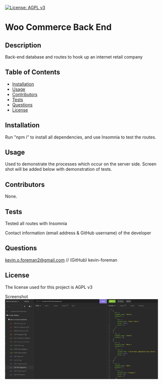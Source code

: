 

[![License: AGPL v3](https://img.shields.io/badge/License-AGPL_v3-blue.svg)](https://www.gnu.org/licenses/agpl-3.0)


# Woo Commerce Back End

## Description
Back-end database and routes to hook up an internet retail company

## Table of Contents
* [Installation](#installation)
* [Usage](#usage)
* [Contributors](#contributors)
* [Tests](#tests)
* [Questions](#questions)
* [License](#license) 

## Installation
Run "npm i" to install all dependencies, and use Insomnia to test the routes.

## Usage
Used to demonstrate the processes which occur on the server side. Screen shot will be added below with demonstration of tests.

## Contributors
None.

## Tests
Tested all routes with Insomnia

Contact information (email address & GitHub username) of the developer
## Questions
kevin.o.foreman2@gmail.com // (GitHub) kevin-foreman

## License

The license used for this project is AGPL v3

Screenshot
![alt text](assets/images/back-end-tests-screenshot.png)


